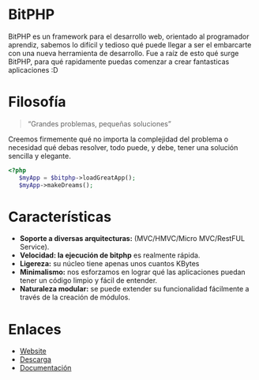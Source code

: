 # BitPHP

BitPHP es un framework para el desarrollo web, orientado al programador aprendiz, sabemos lo difícil y tedioso qué puede llegar a ser el embarcarte con una nueva herramienta de desarrollo. Fue a raíz de esto qué surge BitPHP, para qué rapidamente puedas comenzar a crear fantasticas aplicaciones :D

# Filosofía

> “Grandes problemas, pequeñas soluciones”

Creemos firmemente qué no importa la complejidad del problema o necesidad qué debas resolver, todo puede, y debe, tener una solución sencilla y elegante.

```php
<?php
   $myApp = $bitphp->loadGreatApp();
   $myApp->makeDreams();
```
# Características

- **Soporte a diversas arquitecturas:** (MVC/HMVC/Micro MVC/RestFUL Service).
- **Velocidad: la ejecución de bitphp** es realmente rápida.
- **Ligereza:** su núcleo tiene apenas unos cuantos KBytes
- **Minimalismo:** nos esforzamos en lograr qué las aplicaciones puedan tener un código limpio y fácil de entender.
- **Naturaleza modular:** se puede extender su funcionalidad fácilmente a través de la creación de módulos.

# Enlaces

- [Website](http://bitphp.root404.com)
- [Descarga](http://bitphp.root404.com/downloads)
- [Documentación](http://bitphp.root404.com/docs)